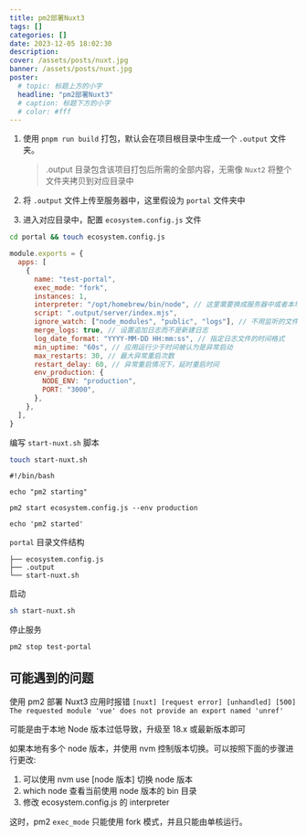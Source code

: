 ```yaml
---
title: pm2部署Nuxt3
tags: []
categories: []
date: 2023-12-05 18:02:30
description:
cover: /assets/posts/nuxt.jpg
banner: /assets/posts/nuxt.jpg
poster:
  # topic: 标题上方的小字
  headline: "pm2部署Nuxt3"
  # caption: 标题下方的小字
  # color: #fff
---
```


1. 使用 `pnpm run build` 打包，默认会在项目根目录中生成一个 `.output` 文件夹。
   > .output 目录包含该项目打包后所需的全部内容，无需像 `Nuxt2` 将整个文件夹拷贝到对应目录中
2. 将 `.output` 文件上传至服务器中，这里假设为 `portal` 文件夹中

3. 进入对应目录中，配置 `ecosystem.config.js` 文件

```bash
cd portal && touch ecosystem.config.js
```

```js ecosystem.config.js
module.exports = {
  apps: [
    {
      name: "test-portal",
      exec_mode: "fork",
      instances: 1,
      interpreter: "/opt/homebrew/bin/node", // 这里需要换成服务器中或者本地高版本Node bin目录
      script: ".output/server/index.mjs",
      ignore_watch: ["node_modules", "public", "logs"], // 不用监听的文件
      merge_logs: true, // 设置追加日志而不是新建日志
      log_date_format: "YYYY-MM-DD HH:mm:ss", // 指定日志文件的时间格式
      min_uptime: "60s", // 应用运行少于时间被认为是异常启动
      max_restarts: 30, // 最大异常重启次数
      restart_delay: 60, // 异常重启情况下，延时重启时间
      env_production: {
        NODE_ENV: "production",
        PORT: "3000",
      },
    },
  ],
}
```

编写 `start-nuxt.sh` 脚本

```bash
touch start-nuxt.sh
```

```shell
#!/bin/bash

echo "pm2 starting"

pm2 start ecosystem.config.js --env production

echo 'pm2 started'
```

`portal` 目录文件结构

```
├── ecosystem.config.js
├── .output
└── start-nuxt.sh
```

启动

```bash
sh start-nuxt.sh
```

停止服务

```bash
pm2 stop test-portal
```

## 可能遇到的问题

使用 pm2 部署 Nuxt3 应用时报错 `[nuxt] [request error] [unhandled] [500] The requested module 'vue' does not provide an export named 'unref'`

可能是由于本地 Node 版本过低导致，升级至 18.x 或最新版本即可

如果本地有多个 node 版本，并使用 nvm 控制版本切换。可以按照下面的步骤进行更改:

1. 可以使用 nvm use [node 版本] 切换 node 版本
2. which node 查看当前使用 node 版本的 bin 目录
3. 修改 ecosystem.config.js 的 interpreter

这时，pm2 `exec_mode` 只能使用 fork 模式，并且只能由单核运行。
